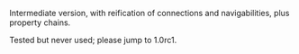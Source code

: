 Intermediate version, with reification of connections and navigabilities, plus property chains.

Tested but never used; please jump to 1.0rc1.
